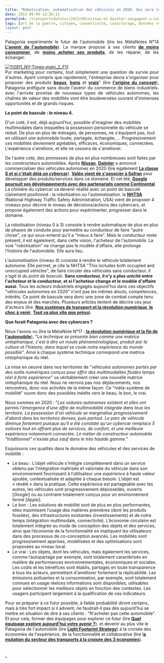 ```yaml
---
title: "Robotisation, automatisation des véhicules en 2020. Qui sera le Patagonia de l'automobile ?"
date: 2013-09-09 12:26:11
permalink: /transportsdufutur/2013/09/nissan-et-daimler-sengagent-a-commercialiser-des-voitures-autonomes-en-2020-risques-et-opportunites.html
tags: [art de la guerre, citoyen, connectivité, covoiturage, données réelles, economie circulaire, économie de l'expérience, économie du quaternaire, économie fonctionnalité, Efficacité énergétique, externalité, FORD, google, innovation, intelligence collective, internet, internet des objets, management de la mobilité, Service de mobilité, Véhicule, véhicule mono-usage, véhicule propre]
layout: post
---
```


<p style="text-align: justify">Patagonia expérimente le futur de l'automobile (lire les MétaNotes N°14 <strong><a href="https://gabrielplassat.github.io/transportsdufutur/2012/07/lavenir-de-lautomobile.html" target="_blank">L'avenir de l'automobile</a></strong>). La marque propose à ses clients <strong><a href="http://online.wsj.com/article/SB10001424052702303513404577352221465986612.html" target="_blank">de moins consommer</a></strong>, de <strong><a href="http://www.patagonia.com/email/11/112811.html" target="_blank">moins acheter ses produits</a></strong>, de les réparer, de les échanger.   </p> <p style="text-align: justify"> <a class="asset-img-link" href="http://featherfiles.aviary.com/2013-09-09/f77694d11/e1c41ee001054b14b1a259cdcaadbac3_hires.png"><img alt="112811_NY-Times-main_2_F11" class="asset  asset-image at-xid-6a0120a66d2ad4970b019aff475d5c970d" src="/wp-content/uploads/sites/6/old/6a0120a66d2ad4970b019aff475d5c970d-320wi.png" style="margin-left: auto;margin-right: auto" title="112811_NY-Times-main_2_F11" /></a><br />Pur marketing pour certains, tout simplement une question de survie pour d'autres. Ayant compris que rapidement, l'entreprise devra s'organiser pour proposer des produits <strong><a href=""http://www.patagonia.com/eu/frFR/ambassadors"" target=""_blank"">beaux</a></strong>, <strong><a href=""http://www.patagonia.com/eu/frFR/footprint?LAC=frFR&assetid=23429&ln=451"" target=""_blank"">bons</a></strong> et <strong><a href=""http://instagram.com/wornwear"" target=""_blank"">vrais</a></strong>" (lire <strong><a href=""http://noubel.fr/questions-parfumees/"" target=""_blank"">l'origine du concept</a></strong>), Patagonia préfigure sans doute l'avenir du commerce de biens industriels. avec l'arrivée promise de nouveaux types de véhicules autonomes, les chaînes de valeur des mobilités vont être bouleversées ouvrant d'immenses opportunités et de grands risques. </p>  <!--more-->      <p style=""text-align: justify""><strong>Le point de bascule : le niveau 4.</strong></p> <p style=""text-align: justify"">D'un coté, il est, déjà aujourd'hui, possible d'imaginer des mobilités multimodales dans lesquelles la possession personnelle du véhicule se réduit. De plus en plus de ménages, de personnes, ne s'équipent pas, tout en utilisant une automobile louée, partagée, échangée, ... Progressivement ces mobilités deviennent agréables, efficaces, économiques, connectées. L'expérience s'améliore, et elle ne cessera de s'améliorer. </p> <p style=""text-align: justify"">De l'autre coté, des promesses de plus en plus nombreuses sont faites par les constructeurs automobiles. Après <strong><a href=""http://www.bloomberg.com/news/2013-08-27/nissan-sets-goal-of-bringing-first-self-driving-cars-by-2020.html"" target=""_blank"">Nissan</a></strong>, <strong><a href=""http://www.timeslive.co.za/thetimes/2013/09/09/daimler-to-wheel-out-self-drive-car-by-2020"" target=""_blank"">Daimler</a></strong> a annoncé commercialiser des véhicules autonomes en 2020 (lire également <strong><a href="https://gabrielplassat.github.io/transportsdufutur/2013/07/prochaine-mercedes-classe-s-et-si-cetait-deja-un-cybercar.html"" target=""_blank"">La classe S et si c'était déjà un cybercar</a></strong>). <strong><a href=""http://www.safran-group.com/site-safran/presse-et-medias/communiques-de-presse/2013/article/valeo-et-safran-signent-un-accord?13181"" target=""_blank"">Valéo vient de s'associer à Safran</a></strong> pour développer des produits/services dans ce domaine. Et cet été, <strong><a href=""http://www.reuters.com/article/2013/08/21/us-germany-selfdrive-idUSBRE97K0RM20130821"" target=""_blank"">Google poursuit ses développements avec des partenariats comme Continental</a></strong>. La chimère du cybercar va devenir réalité avec un point de bascule clairement positionné : la robotisation ou l'automatisation. la <a href=""http://www.nhtsa.gov/About+NHTSA/Press+Releases/U.S.+Department+of+Transportation+Releases+Policy+on+Automated+Vehicle+Development"" target=""_blank""><strong>NHTSA</strong> </a>(National Highway Traffic Safety Administration, USA) vient de proposer 4 niveaux pour décrire le niveau de décisions/actions des cybercars, et propose également des actions pour expérimenter, progresser dans le domaine.</p> <p style=""text-align: justify"">La robotisation (niveau 0 à 3) consiste à rendre automatique de plus en plus de phases de conduite pour permettre au conducteur de faire "autre chose", ce qui sous-entend qu'il a "mieux à faire". Mais le conducteur reste présent, il est également, dans cette vision, l'acheteur de l'automobile. La voie "robotisation" ne change pas le modèle d'affaire, elle prolonge l'histoire de l'automobile. Elle aura lieu.</p> <p style=""text-align: justify"">L'automatisation (niveau 4) consiste à rendre le véhicule totalement autonome. Elle permet, je cite la NHTSA "This includes both occupied and unoccupied vehicles", de faire circuler des véhicules sans conducteur. <em>Il s'agit là du point de bascule</em>. <strong>Sans conducteur, il n'y a plus unicité entre l'acheteur et le conducteur, et si l'acheteur change et le modèle d'affaire aussi</strong>. Tous les acteurs industriels engagés aujourd'hui dans ces objectifs "véhicules autonomes en 2020" n'ont pas les mêmes atouts, compétences, intérêts. Ce point de bascule sera donc une zone de combat compte tenu des enjeux et des marchés. Plusieurs articles tentent de décrire ces jeux d'acteurs (lire  <strong><a href="https://gabrielplassat.github.io/transportsdufutur/2012/04/nos-systemes-de-transport-et-la-revolution-numerique-pourquoi-cela-va-tout-changer.html"" target=""_blank"">Nos systèmes de transport et la révolution numérique</a></strong>,<strong><a href="https://gabrielplassat.github.io/transportsdufutur/2012/09/lindustrie-automobile-a-choisi-de-concevoir-developper-et-commercialiser-des-produits-qui-sadaptent-a-tous-les-territoires.html"" target=""_blank""> le choc à venir</a></strong>, <strong><a href="https://gabrielplassat.github.io/transportsdufutur/2012/09/la-google-car-va-rouler-en-californie-tout-va-plus-vite-que-prevu-le-point-de-basculement-se-rapproc.html"" target=""_blank"">Tout va plus vite que prévu</a></strong>).</p> <p style=""text-align: justify""><strong>Que ferait Patagonia avec des cybercars ?</strong></p> <p style=""text-align: justify"">Nous l'avons vu (lire la MétaNote N°17 : <strong><a href="https://gabrielplassat.github.io/transportsdufutur/2013/08/metanote-17-la-mutation-numerique-nengendre-pas-seulement-de-nouveaux-moyens-de-transports-elle-modi.html"" target=""_blank"">la révolution numérique et la fin de l'automobile</a></strong>), "<em>La technique se présente bien comme une matrice ontophanique, c'est à dire un moule phénoménologique, produit par la culture et l'histoire, dans lequel se coule notre expérience du monde possible</em>". Ainsi à chaque système technique correspond une matrice ontophanique du réel. </p> <p style=""text-align: justify"">La mise en oeuvre dans nos territoires de "<em>véhicules autonomes portés par des outils numériques conçus pour offrir des multimodalités fluides temps réel à forte expérience</em>" va véritablement créer une nouvelle matrice ontophanique du réel. Nous ne verrons pas nos déplacements, nos rencontres, donc nos activités de la même façon. Ce "méta-système de mobilité" ouvre donc des possibles inédits vers le beau, le bon, le vrai.</p> <p style=""text-align: justify"">Nous sommes en 2020 : "<em>Les voitures autonomes existent et elles ont permis l'émergence d'une offre de multimodalité intégrale dans tous les territoire. La possession d'un véhicule se marginalise progressivement d'abord dans les territoires denses, puis partout. Le parc de véhicule diminue fortement puisque qu'il a été constaté qu'un cybercar remplace 5 voitures tout en offrant plus de services, de confort, et une meilleure expérience notamment connectée. Le métier de constructeur automobile "traditionnel" n'existe plus sauf dans le très hautde gamme.</em>"</p> <p style=""text-align: justify"">Esquissons ces qualités dans le domaine des véhicules et des services de mobilité :</p> <ul> <li>Le beau : L’objet véhicule s’intègre complètement dans un service obtenu par l’intégration maîtrisée et valorisée du véhicule dans son environnement fournissant à l’utilisateur une <em>expérience</em> à haute valeur ajoutée, contextualisée et adaptée à chaque besoin. L’objet est « révélé » dans la pratique. Cette expérience est partageable avec les autres, les véhicules sont progressivement dépossédés, ouverts [<em>Google</em>] ou au contraire totalement conçus pour un environnement fermé [<em>Apple</em>].</li> <li>Le bon : Les solutions de mobilité sont de plus en plus performantes, elles maximisent l’usage des matières premières (dont les produits fossiles), des infrastructures existantes (investissements) et de notre temps (intégration multimodale, connectivité). L’économie circulaire est totalement intégrée au mode de conception des objets et des services, ainsi que l’économie de la fonctionnalité en impliquant les utilisateurs dans des processus de co-conception avancés. Les mobilités sont progressivement apprises, modélisées et des optimisations sont proposées au niveau local.</li> <li>Le vrai : Les objets, dont les véhicules, mais également les services, comme l’autopartage par exemple, sont totalement caractérisés en matière de performances environnementales, économiques et sociales. Les coûts et les bénéfices sont établis, partagés en toute transparence à tous les acteurs, permettant d'améliorer fortement la réplicabilité. Les émissions polluantes et la consommation, par exemple, sont totalement connues en usage réelces informations sont disponibles, utilisables pour sélectionner les meilleurs objets en fonction des contextes. Les usagers participent largement à la qualification de ces indicateurs.</li> </ul> <p style=""text-align: justify"">Pour se préparer à ce futur possible, à faible probabilité diront certains, mais à très fort impact si il advient, ne faudrait-il pas dès aujourd'hui se mettre en situation de dire à ses clients : "N'acheter pas cette automobile". Et pour cela, former des équipages pour explorer ce futur (lire <strong><a href="https://gabrielplassat.github.io/transportsdufutur/2013/02/quel-equipage-explore-aujourdhui-votre-avenir-vos-prochains-modeles-daffaires.html"" target=""_blank"">Quel équipage explore aujourd'hui votre avenir ?</a></strong>), et devenir au plus vite le Patagonia de l'automobile (lire <strong><a href="https://gabrielplassat.github.io/transportsdufutur/2013/07/light-foot-print-strategy.html"" target=""_blank"">Light Footprint Strategy</a></strong>) à la croisée des économies de l'expérience, de la fonctionnalité et collaborative (lire l<strong><a href="https://gabrielplassat.github.io/transportsdufutur/2013/03/la-mutation-du-secteur-des-transports-a-la-croisee-de-3-economies.html"" target=""_blank"">a mutation du secteur des transports à la croisée des 3 économies</a></strong>).</p> <p style=""text-align: justify""> </p>"
